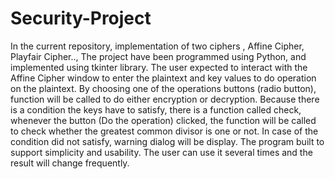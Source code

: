 # Security-Project
In the current repository, implementation of  two ciphers , Affine Cipher, Playfair Cipher..,
The project have been programmed using Python, and implemented using tkinter library. The user expected to interact with the Affine Cipher window to enter the plaintext and key values to do operation on the plaintext. By choosing one of the operations buttons (radio button), function will be called to do either encryption or decryption. Because there is a condition the keys have to satisfy, there is a function called check, whenever the button (Do the operation) clicked, the function will be called to check whether the greatest common divisor is one or not. In case of the condition did not satisfy, warning dialog will be display. The program built to support simplicity and usability. The user can use it several times and the result will change frequently.
